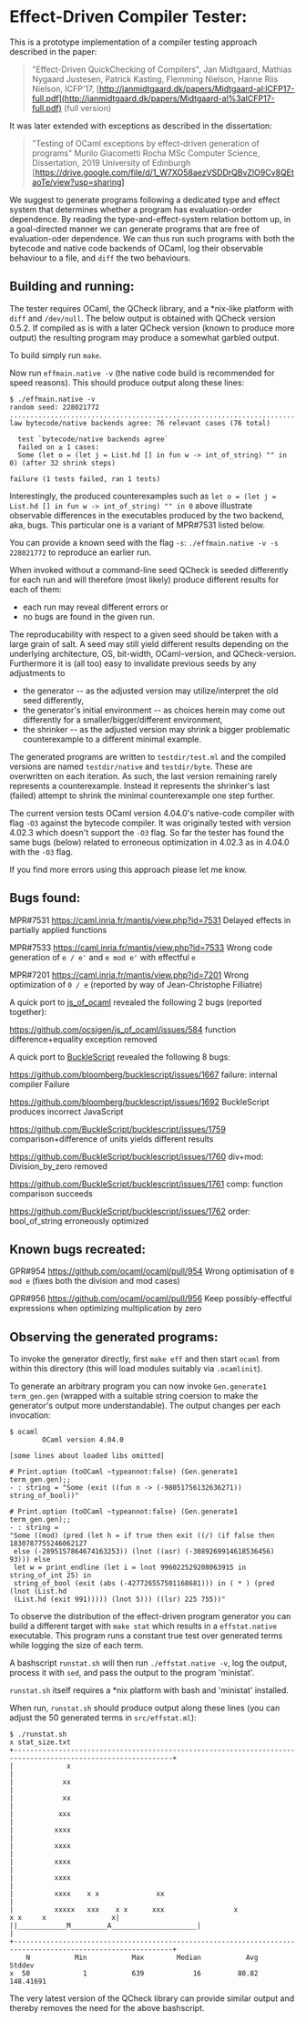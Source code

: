 Effect-Driven Compiler Tester:
==============================

This is a prototype implementation of a compiler testing approach
described in the paper:

>  "Effect-Driven QuickChecking of Compilers",
>  Jan Midtgaard, Mathias Nygaard Justesen, Patrick Kasting, Flemming Nielson, Hanne Riis Nielson,
>  ICFP'17,
>  [http://janmidtgaard.dk/papers/Midtgaard-al:ICFP17-full.pdf](http://janmidtgaard.dk/papers/Midtgaard-al%3aICFP17-full.pdf) (full version)

It was later extended with exceptions as described in the
dissertation:

>  "Testing of OCaml exceptions by effect-driven generation of programs"
>  Murilo Giacometti Rocha
>  MSc Computer Science, Dissertation, 2019
>  University of Edinburgh
>  [https://drive.google.com/file/d/1_W7XO58aezVSDDrQBvZlO9Cv8QEtaoTe/view?usp=sharing]

We suggest to generate programs following a dedicated type and effect
system that determines whether a program has evaluation-order
dependence. By reading the type-and-effect-system relation bottom up,
in a goal-directed manner we can generate programs that are free of
evaluation-oder dependence. We can thus run such programs with both
the bytecode and native code backends of OCaml, log their observable
behaviour to a file, and `diff` the two behaviours.


Building and running:
---------------------

The tester requires OCaml, the QCheck library, and a *nix-like platform with `diff` and `/dev/null`.
The below output is obtained with QCheck version 0.5.2. If compiled as is with a later QCheck version
(known to produce more output) the resulting program may produce a somewhat garbled output.


To build simply run `make`.

Now run `effmain.native -v` (the native code build is recommended for speed reasons).
This should produce output along these lines:

```
$ ./effmain.native -v
random seed: 228021772
...........................................................................x...x...x...x...x...x...x...x...x...x....x...x..x....x....x.....x..x...x..x......x.....x.....x.....x.....x.....x.....x.....x.....x.....x.....x.....x.....x.....x.....
law bytecode/native backends agree: 76 relevant cases (76 total)

  test `bytecode/native backends agree`
  failed on ≥ 1 cases:
  Some (let o = (let j = List.hd [] in fun w -> int_of_string) "" in 0) (after 32 shrink steps)
  
failure (1 tests failed, ran 1 tests)
```

Interestingly, the produced counterexamples such as
`let o = (let j = List.hd [] in fun w -> int_of_string) "" in 0`
above illustrate observable differences in the executables produced by
the two backend, aka, bugs. This particular one is a variant of MPR#7531
listed below.

You can provide a known seed with the flag `-s`: `./effmain.native -v -s 228021772`
to reproduce an earlier run.

When invoked without a command-line seed QCheck is seeded differently
for each run and will therefore (most likely) produce different
results for each of them:
- each run may reveal different errors or
- no bugs are found in the given run.

The reproducability with respect to a given seed should be taken with
a large grain of salt. A seed may still yield different results
depending on the underlying architecture, OS, bit-width,
OCaml-version, and QCheck-version. Furthermore it is (all too) easy to
invalidate previous seeds by any adjustments to
- the generator -- as the adjusted version may utilize/interpret the
  old seed differently,
- the generator's initial environment -- as choices herein may come
  out differently for a smaller/bigger/different environment,
- the shrinker -- as the adjusted version may shrink a bigger
  problematic counterexample to a different minimal example.

The generated programs are written to `testdir/test.ml` and the
compiled versions are named `testdir/native` and `testdir/byte`.
These are overwritten on each iteration. As such, the last version
remaining rarely represents a counterexample. Instead it represents
the shrinker's last (failed) attempt to shrink the minimal
counterexample one step further.

The current version tests OCaml version 4.04.0's native-code compiler
with flag `-O3` against the bytecode compiler. It was originally
tested with version 4.02.3 which doesn't support the `-O3` flag. So
far the tester has found the same bugs (below) related to erroneous
optimization in 4.02.3 as in 4.04.0 with the `-O3` flag.

If you find more errors using this approach please let me know.


Bugs found:
-----------

MPR#7531  https://caml.inria.fr/mantis/view.php?id=7531  Delayed effects in partially applied functions

MPR#7533  https://caml.inria.fr/mantis/view.php?id=7533  Wrong code generation of `e / e'` and `e mod e'` with effectful `e`

MPR#7201  https://caml.inria.fr/mantis/view.php?id=7201  Wrong optimization of `0 / e`
	  						 (reported by way of Jean-Christophe Filliatre)


A quick port to [js_of_ocaml](http://ocsigen.org/js_of_ocaml/) revealed the following 2 bugs (reported together):
 
https://github.com/ocsigen/js_of_ocaml/issues/584  function difference+equality exception removed

A quick port to [BuckleScript](https://bucklescript.github.io/) revealed the following 8 bugs:

https://github.com/bloomberg/bucklescript/issues/1667 failure: internal compiler Failure

https://github.com/bloomberg/bucklescript/issues/1692 BuckleScript produces incorrect JavaScript

https://github.com/BuckleScript/bucklescript/issues/1759 comparison+difference of units yields different results

https://github.com/BuckleScript/bucklescript/issues/1760 div+mod: Division_by_zero removed

https://github.com/BuckleScript/bucklescript/issues/1761 comp: function comparison succeeds
      
https://github.com/BuckleScript/bucklescript/issues/1762 order: bool_of_string erroneously optimized


Known bugs recreated:
---------------------

GPR#954  https://github.com/ocaml/ocaml/pull/954  Wrong optimisation of `0 mod e`
                                                  (fixes both the division and mod cases)

GPR#956  https://github.com/ocaml/ocaml/pull/956  Keep possibly-effectful expressions when optimizing multiplication by zero



Observing the generated programs:
---------------------------------

To invoke the generator directly, first `make eff` and then start
`ocaml` from within this directory (this will load modules suitably
via `.ocamlinit`).

To generate an arbitrary program you can now invoke `Gen.generate1
term_gen.gen` (wrapped with a suitable string coersion to make the
generator's output more understandable).  The output changes per each
invocation:

```
$ ocaml
        OCaml version 4.04.0

[some lines about loaded libs omitted]

# Print.option (toOCaml ~typeannot:false) (Gen.generate1 term_gen.gen);;
- : string = "Some (exit ((fun n -> (-98051756132636271)) string_of_bool))"

# Print.option (toOCaml ~typeannot:false) (Gen.generate1 term_gen.gen);;
- : string =
"Some ((mod) (pred (let h = if true then exit ((/) (if false then 1830787755246062127
 else (-2895157864674163253)) (lnot ((asr) (-3089269914618536456) 93))) else 
 let w = print_endline (let i = lnot 996022529208063915 in string_of_int 25) in 
 string_of_bool (exit (abs (-427726557501168681))) in ( * ) (pred (lnot (List.hd 
 (List.hd (exit 991))))) (lnot 5))) ((lsr) 225 755))"
```


To observe the distribution of the effect-driven program generator you
can build a different target with `make stat` which results in a
`effstat.native` executable. This program runs a constant true test
over generated terms while logging the size of each term.

A bashscript `runstat.sh` will then run `./effstat.native -v`, log the
output, process it with `sed`, and pass the output to the program
'ministat'.

`runstat.sh` itself requires a *nix platform with bash and 'ministat'
installed.

When run, `runstat.sh` should produce output along these lines (you
can adjust the 50 generated terms in `src/effstat.ml`):
```
$ ./runstat.sh 
x stat_size.txt
+-------------------------------------------------------------------------------------------------------------+
|             x                                                                                               |
|            xx                                                                                               |
|            xx                                                                                               |
|           xxx                                                                                               |
|          xxxx                                                                                               |
|          xxxx                                                                                               |
|          xxxx                                                                                               |
|          xxxx                                                                                               |
|          xxxx    x x              xx                                                                        |
|          xxxxx   xxx    x x      xxx                 x                            x x     x                x|
||____________M_________A_____________________|                                                               |
+-------------------------------------------------------------------------------------------------------------+
    N           Min           Max        Median           Avg        Stddev
x  50             1           639            16         80.82     148.41691
```

The very latest version of the QCheck library can provide similar
output and thereby removes the need for the above bashscript.
